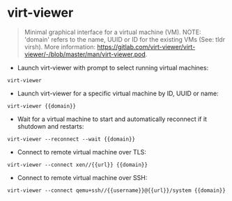 # virt-viewer

> Minimal graphical interface for a virtual machine (VM).
> NOTE: 'domain' refers to the name, UUID or ID for the existing VMs (See: tldr virsh).
> More information: <https://gitlab.com/virt-viewer/virt-viewer/-/blob/master/man/virt-viewer.pod>.

- Launch virt-viewer with prompt to select running virtual machines:

`virt-viewer`

- Launch virt-viewer for a specific virtual machine by ID, UUID or name:

`virt-viewer {{domain}}`

- Wait for a virtual machine to start and automatically reconnect if it shutdown and restarts:

`virt-viewer --reconnect --wait {{domain}}`

- Connect to remote virtual machine over TLS:

`virt-viewer --connect xen//{{url}} {{domain}}`

- Connect to remote virtual machine over SSH:

`virt-viewer --connect qemu+ssh//{{username}}@{{url}}/system {{domain}}`
